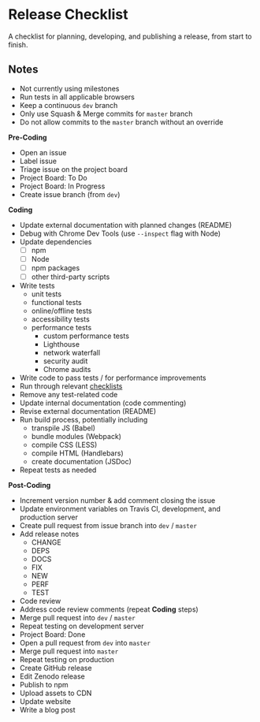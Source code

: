 # Release Checklist

A checklist for planning, developing, and publishing a release, from start to finish.

## Notes
* Not currently using milestones
* Run tests in all applicable browsers
* Keep a continuous `dev` branch
* Only use Squash & Merge commits for `master` branch
* Do not allow commits to the `master` branch without an override

**Pre-Coding**
* Open an issue
* Label issue
* Triage issue on the project board
* Project Board: To Do
* Project Board: In Progress
* Create issue branch (from `dev`)

**Coding**
* Update external documentation with planned changes (README)
* Debug with Chrome Dev Tools (use `--inspect` flag with Node)
* Update dependencies
  - [ ] npm
  - [ ] Node
  - [ ] npm packages
  - [ ] other third-party scripts
* Write tests
  - unit tests
  - functional tests
  - online/offline tests
  - accessibility tests
  - performance tests
    - custom performance tests
    - Lighthouse
    - network waterfall
    - security audit
    - Chrome audits
* Write code to pass tests / for performance improvements
* Run through relevant [checklists][1]
* Remove any test-related code
* Update internal documentation (code commenting)
* Revise external documentation (README)
* Run build process, potentially including
  - transpile JS (Babel)
  - bundle modules (Webpack)
  - compile CSS (LESS)
  - compile HTML (Handlebars)
  - create documentation (JSDoc)
* Repeat tests as needed

**Post-Coding**
* Increment version number & add comment closing the issue
* Update environment variables on Travis CI, development, and production server
* Create pull request from issue branch into `dev` / `master`
* Add release notes
  - CHANGE
  - DEPS
  - DOCS
  - FIX
  - NEW
  - PERF
  - TEST
* Code review
* Address code review comments (repeat **Coding** steps)
* Merge pull request into `dev` / `master`
* Repeat testing on development server
* Project Board: Done
* Open a pull request from `dev` into `master`
* Merge pull request into `master`
* Repeat testing on production
* Create GitHub release
* Edit Zenodo release
* Publish to npm
* Upload assets to CDN
* Update website
* Write a blog post

[1]: https://github.com/dwhieb/utilities/tree/master/checklists
